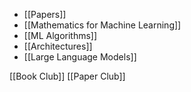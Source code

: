 
* [[Papers]]
* [[Mathematics for Machine Learning]]
* [[ML Algorithms]]
* [[Architectures]] 
* [[Large Language Models]] 



[[Book Club]] 
[[Paper Club]] 